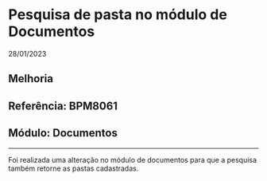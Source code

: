 # Pesquisa de pasta no módulo de Documentos
28/01/2023
## Melhoria
## Referência: BPM8061
## Módulo: Documentos
***

Foi realizada uma alteração no módulo de documentos para que a pesquisa também retorne as pastas cadastradas.